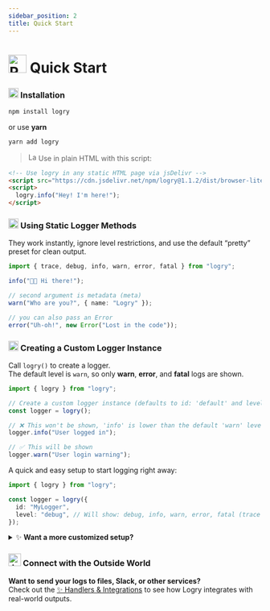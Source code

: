 ```yaml
---
sidebar_position: 2
title: Quick Start
---
```


# <img src="https://raw.githubusercontent.com/Tarikul-Islam-Anik/Animated-Fluent-Emojis/master/Emojis/Travel%20and%20places/Rocket.png" alt="Rocket" width="36" height="36" /> Quick Start

### <img src="https://raw.githubusercontent.com/Tarikul-Islam-Anik/Animated-Fluent-Emojis/master/Emojis/Symbols/Triangular%20Flag.png" alt="Triangular Flag" width="20" height="20" /> Installation

```bash
npm install logry
```

or use **yarn**

```bash
yarn add logry
```

> <img src="https://raw.githubusercontent.com/Tarikul-Islam-Anik/Animated-Fluent-Emojis/master/Emojis/Objects/Label.png" alt="Label" width="16" height="16" /> Use in plain HTML with this script:

```html
<!-- Use logry in any static HTML page via jsDelivr -->
<script src="https://cdn.jsdelivr.net/npm/logry@1.1.2/dist/browser-lite/index.global.min.js"></script>
<script>
  logry.info("Hey! I'm here!");
</script>
```

### <img src="https://raw.githubusercontent.com/Tarikul-Islam-Anik/Animated-Fluent-Emojis/master/Emojis/Activities/Sparkles.png" alt="Sparkles" width="20" height="20" /> Using Static Logger Methods

They work instantly, ignore level restrictions, and use the default “pretty” preset for clean output.

```ts
import { trace, debug, info, warn, error, fatal } from "logry";

info("👋🏼 Hi there!");

// second argument is metadata (meta)
warn("Who are you?", { name: "Logry" });

// you can also pass an Error
error("Uh-oh!", new Error("Lost in the code"));
```

### <img src="https://raw.githubusercontent.com/Tarikul-Islam-Anik/Animated-Fluent-Emojis/master/Emojis/Activities/Sparkles.png" alt="Sparkles" width="20" height="20" /> Creating a Custom Logger Instance

Call `logry()` to create a logger.  
The default level is `warn`, so only **warn**, **error**, and **fatal** logs are shown.

```ts
import { logry } from "logry";

// Create a custom logger instance (defaults to id: 'default' and level: 'warn')
const logger = logry();

// ❌ This won't be shown, 'info' is lower than the default 'warn' level
logger.info("User logged in");

// ✅ This will be shown
logger.warn("User login warning");
```

A quick and easy setup to start logging right away:

```ts
import { logry } from "logry";

const logger = logry({
  id: "MyLogger",
  level: "debug", // Will show: debug, info, warn, error, fatal (trace will be hidden)
});
```

<details>
<summary> ✨ <strong>Want a more customized setup?</strong></summary>

A fully customizable logger setup when you need more control and personality:

```ts
import { logry } from "logry";

const logger = logry({
  id: "🌐 My Logger",
  level: "info",
  scope: ["auth", "api"],
  context: { env: "production", appVersion: "2.5.1" },
  preset: "verbose", // "pretty" | "pretty-expanded" | "minimal" | "verbose"
  normalizerConfig: {
    node: {
      timestamp: { style: "iso" },
      // ...
    },
    browser: {
      timestamp: { style: "pretty" },
      // ...
    },
  },
  formatterConfig: {
    node: {
      id: { ansiStyle: "\x1b[35m" },
      message: {
        customFormatter: ({ fieldValue }) => ({
          fieldValue: "\n" + fieldValue.toUpperCase(),
        }),
      },
      // ...
    },
    browser: {
      id: { cssStyle: "color: purple;" },
      context: { format: "compact" },
      // ...
    },
  },
  handlerManagerConfig: {
    // ...
  },
});
```

</details>

### <img src="https://raw.githubusercontent.com/Tarikul-Islam-Anik/Animated-Fluent-Emojis/master/Emojis/Activities/Joystick.png" alt="Joystick" width="25" height="25" /> Connect with the Outside World

**Want to send your logs to files, Slack, or other services?**  
 Check out the [✨ Handlers & Integrations](../examples/handlers.md) to see how Logry integrates with real-world outputs.
